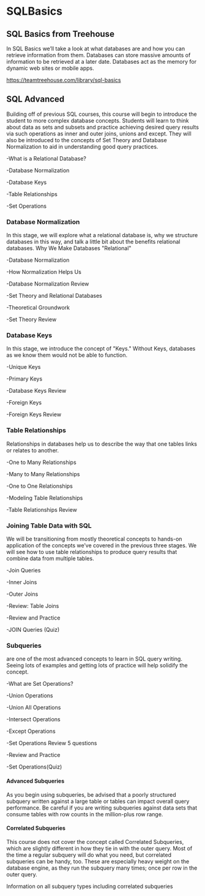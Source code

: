 # SQLBasics


<h2>SQL Basics from Treehouse</h2>

In SQL Basics we’ll take a look at what databases are and how you can retrieve information from them. 
Databases can store massive amounts of information to be retrieved at a later date. 
Databases act as the memory for dynamic web sites or mobile apps.

https://teamtreehouse.com/library/sql-basics


<h2>SQL Advanced</h2> 

Building off of previous SQL courses, this course will begin to introduce the student to more complex database concepts. 
Students will learn to think about data as sets and subsets and practice achieving desired query results via such operations as inner 
and outer joins, unions and except. 
They will also be introduced to the concepts of Set Theory and Database Normalization to aid in 
understanding good query practices.

-What is a Relational Database?

-Database Normalization

-Database Keys

-Table Relationships

-Set Operations

<h3>Database Normalization</h3>

In this stage, we will explore what a relational database is, why we structure databases in this way, and talk a little bit about the benefits relational databases.
Why We Make Databases "Relational"

-Database Normalization

-How Normalization Helps Us

-Database Normalization Review

-Set Theory and Relational Databases

-Theoretical Groundwork

-Set Theory Review


<h3>Database Keys</h3>
In this stage, we introduce the concept of "Keys." Without Keys, databases as we know them would not be able to function.

-Unique Keys

-Primary Keys

-Database Keys Review

-Foreign Keys

-Foreign Keys Review


<h3>Table Relationships</h3>
Relationships in databases help us to describe the way that one tables links or relates to another.

-One to Many Relationships

-Many to Many Relationships

-One to One Relationships

-Modeling Table Relationships

-Table Relationships Review


<h3>Joining Table Data with SQL</h3>
We will be transitioning from mostly theoretical concepts to hands-on application of the concepts we’ve covered in the previous three stages. We will see how to use table relationships to produce query results that combine data from multiple tables.

-Join Queries

-Inner Joins

-Outer Joins

-Review: Table Joins

-Review and Practice

-JOIN Queries (Quiz)

<h3>Subqueries</h3>
are one of the most advanced concepts to learn in SQL query writing. Seeing lots of examples and getting lots of practice will help solidify the concept.

-What are Set Operations?

-Union Operations

-Union All Operations

-Intersect Operations

-Except Operations

-Set Operations Review
5 questions

-Review and Practice

-Set Operations(Quiz)

<h4>Advanced Subqueries</h4>

As you begin using subqueries, be advised that a poorly structured subquery written against a large table or tables can impact overall query performance. Be careful if you are writing subqueries against data sets that consume tables with row counts in the million-plus row range.

<h4>Correlated Subqueries</h4>
This course does not cover the concept called Correlated Subqueries, which are slightly different in how they tie in with the outer query. Most of the time a regular subquery will do what you need, but correlated subqueries can be handy, too. These are especially heavy weight on the database engine, as they run the subquery many times; once per row in the outer query.

Information on all subquery types including correlated subqueries
